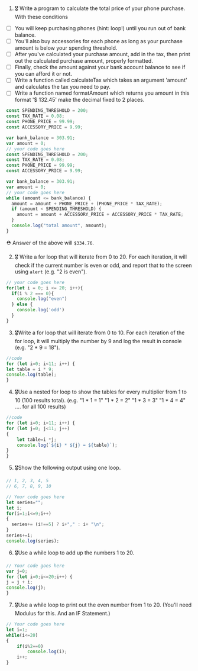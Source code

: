 1. 🎖 Write a program to calculate the total price of your phone purchase. With these conditions
 * [ ] You will keep purchasing phones (hint: loop!) until you run out of bank balance.
 * [ ] You'll also buy accessories for each phone as long as your purchase amount is below your spending threshold.
 * [ ] After you've calculated your purchase amount, add in the tax, then print out the calculated purchase amount, properly formatted.
 * [ ] Finally, check the amount against your bank account balance to see if you can afford it or not.
 * [ ] Write a function called calculateTax which takes an argument 'amount' and calculates the tax you need to pay.
 * [ ] Write a function named formatAmount which returns you amount in this format '$ 132.45' make the decimal fixed to 2 places.
```js
const SPENDING_THRESHOLD = 200;
const TAX_RATE = 0.08;
const PHONE_PRICE = 99.99;
const ACCESSORY_PRICE = 9.99;

var bank_balance = 303.91;
var amount = 0;
// your code goes here
const SPENDING_THRESHOLD = 200;
const TAX_RATE = 0.08;
const PHONE_PRICE = 99.99;
const ACCESSORY_PRICE = 9.99;

var bank_balance = 303.91;
var amount = 0;
// your code goes here
while (amount <= bank_balance) {
  amount = amount + PHONE_PRICE + (PHONE_PRICE * TAX_RATE);
  if (amount < SPENDING_THRESHOLD) {
    amount = amount + ACCESSORY_PRICE + ACCESSORY_PRICE * TAX_RATE;
  }
  console.log("total amount", amount);
}


```
 ⛑ Answer of the above will `$334.76`.

2. 🎖 Write a for loop that will iterate from 0 to 20. For each iteration, it will check if the current number is even or odd, and report that to the screen using `alert` (e.g. "2 is even").
```js
// your code goes here
for(let i = 0; i <= 20; i++){
  if(i % 2 === 0){
    console.log("even")
  } else {
    console.log('odd')
  }
}
```
3. 🎖Write a for loop that will iterate from 0 to 10. For each iteration of the for loop, it will multiply the number by 9 and log the result in console (e.g. "2 * 9 = 18").
```js
//code
for (let i=0; i<11; i++) {
let table = i * 9;
console.log(table);
}
```
4. 🎖Use a nested for loop to show the tables for every multiplier from 1 to 10 (100 results total).
(e.g.
"1 * 1 = 1"
"1 * 2 = 2"
"1 * 3 = 3"
"1 * 4 = 4"
.... for all 100 results)
```js
//code
for (let i=0; i<11; i++) {
for (let j=0; j<11; j++)
{
  	let table=i *j;
	console.log(`${i} * ${j} = ${table}`);
}
}
```
5. 🎖Show the following output using one loop.
```js
// 1, 2, 3, 4, 5
// 6, 7, 8, 9, 10

// Your code goes here
let series="";
let i;
for(i=1;i<=9;i++)
{
  series+= (i!==5) ? i+"," : i+ "\n";
}
series+=i;
console.log(series);
```

6. 🎖Use a while loop to add up the numbers 1 to 20.
```js
// Your code goes here
var j=0;
for (let i=0;i<=20;i++) {
j = j + i;
console.log(j);
}
```

7. 🎖Use a while loop to print out the even number from 1 to 20. (You'll need Modulus for this. And an IF Statement.)
```js
// Your code goes here
let i=1;
while(i<=20) 
{
    if(i%2==0)
        console.log(i);
    i++;
}


```
